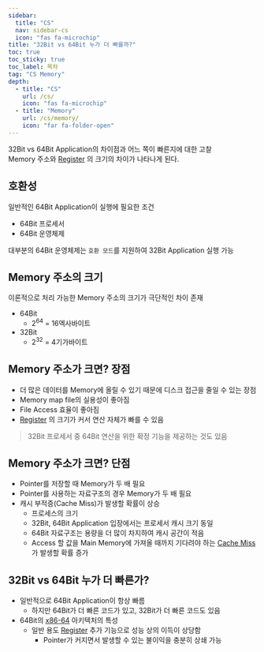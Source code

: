 ```yaml
---
sidebar:
  title: "CS"
  nav: sidebar-cs
  icon: "fas fa-microchip"
title: "32Bit vs 64Bit 누가 더 빠를까?"
toc: true
toc_sticky: true
toc_label: 목차
tag: "CS Memory"
depth:
  - title: "CS"
    url: /cs/
    icon: "fas fa-microchip"
  - title: "Memory"
    url: /cs/memory/
    icon: "far fa-folder-open"
---
```

32Bit vs 64Bit Application의 차이점과 어느 쪽이 빠른지에 대한 고찰  
Memory 주소와 [<i class="fas fa-link"></i> Register](/cs/cpu/register/) 의 크기의 차이가 나타나게 된다.

## 호환성
일반적인 64Bit Application이 실행에 필요한 조건
* 64Bit 프로세서
* 64Bit 운영체제

대부분의 64Bit 운영체제는 `호환 모드`를 지원하여 32Bit Application 실행 가능

## Memory 주소의 크기
이론적으로 처리 가능한 Memory 주소의 크기가 극단적인 차이 존재
* 64Bit
  * $2^{64}$ = 16엑사바이트
* 32Bit
  * $2^{32}$ = 4기가바이트

## Memory 주소가 크면? 장점
* 더 많은 데이터를 Memory에 올릴 수 있기 때문에 디스크 접근을 줄일 수 있는 장점
* Memory map file의 실용성이 좋아짐
* File Access 효율이 좋아짐
* [<i class="fas fa-link"></i> Register](/cs/cpu/register/) 의 크기가 커서 연산 자체가 빠를 수 있음

> 32Bit 프로세서 중 64Bit 연산을 위한 확정 기능을 제공하는 것도 있음

## Memory 주소가 크면? 단점
* Pointer를 저장할 때 Memory가 두 배 필요
* Pointer를 사용하는 자료구조의 경우 Memory가 두 배 필요
* 캐시 부적증(Cache Miss)가 발생할 확률이 상승
  * 프로세스의 크기
  * 32Bit, 64Bit Application 입장에서는 프로세서 캐시 크기 동일
  * 64Bit 자료구조는 용량을 더 많이 차지하여 캐시 공간이 적음
  * Access 할 값을 Main Memory에 가져올 때까지 기다려야 하는 [<i class="fas fa-link"></i> Cache Miss](https://namu.wiki/w/%EC%BA%90%EC%8B%9C%20%EB%A9%94%EB%AA%A8%EB%A6%AC#s-2.6.1)가 발생할 확률 증가
  
## 32Bit vs 64Bit 누가 더 빠른가?
* 일반적으로 64Bit Application이 항상 빠름
  * 하지만 64Bit가 더 빠른 코드가 있고, 32Bit가 더 빠른 코드도 있음
* 64Bit의 [<i class="fas fa-link"></i> x86-64](https://ko.wikipedia.org/wiki/X86-64) 아키텍처의 특성
  * 일반 용도 [<i class="fas fa-link"></i> Register](/cs/cpu/register/) 추가 기능으로 성능 상의 이득이 상당함
    * Pointer가 커지면서 발생할 수 있는 불이익을 충분히 상쇄 가능


